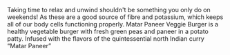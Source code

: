  Taking time to relax and unwind shouldn't be something you only do on weekends! As these are a good source of fibre and potassium, which keeps all of our body cells functioning properly. Matar Paneer Veggie Burger is a healthy vegetable burger with fresh green peas and paneer in a potato patty. Infused with the flavors of the quintessential north Indian curry “Matar Paneer”